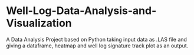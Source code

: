 # Well-Log-Data-Analysis-and-Visualization
A Data Analysis Project based on Python taking input data as .LAS file and giving a dataframe, heatmap and well log signature track plot as an output.
